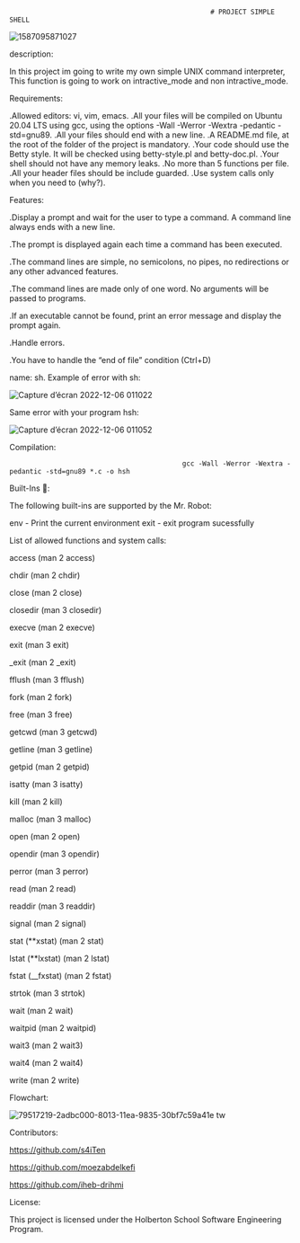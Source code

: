                                                       # PROJECT SIMPLE SHELL
![1587095871027](https://user-images.githubusercontent.com/113900578/205889744-19a2b195-c2f7-46a8-b583-76469237c8bf.png)

description:

In this project im going to write my own simple UNIX command interpreter, This function is going to work on intractive_mode and non intractive_mode.

Requirements:

.Allowed editors: vi, vim, emacs.
.All your files will be compiled on Ubuntu 20.04 LTS using gcc, using the options -Wall -Werror -Wextra -pedantic -std=gnu89.
.All your files should end with a new line.
.A README.md file, at the root of the folder of the project is mandatory.
.Your code should use the Betty style. It will be checked using betty-style.pl and betty-doc.pl.
.Your shell should not have any memory leaks.
.No more than 5 functions per file.
.All your header files should be include guarded.
.Use system calls only when you need to (why?).   

Features:

.Display a prompt and wait for the user to type a command. A command line always ends with a new line.

.The prompt is displayed again each time a command has been executed.

.The command lines are simple, no semicolons, no pipes, no redirections or any other advanced features.

.The command lines are made only of one word. No arguments will be passed to programs.

.If an executable cannot be found, print an error message and display the prompt again.

.Handle errors.

.You have to handle the “end of file” condition (Ctrl+D)


name: sh.
Example of error with sh:

![Capture d’écran 2022-12-06 011022](https://user-images.githubusercontent.com/113900578/205890033-892cb302-e391-40d3-8215-1ec71aa94b3d.png)

Same error with your program hsh:

![Capture d’écran 2022-12-06 011052](https://user-images.githubusercontent.com/113900578/205890253-2d541474-e872-41d5-976a-9282cf4b9b6a.png)

Compilation:

                                               gcc -Wall -Werror -Wextra -pedantic -std=gnu89 *.c -o hsh
Built-Ins 🔨:

The following built-ins are supported by the Mr. Robot:

env - Print the current environment
exit - exit program sucessfully

List of allowed functions and system calls:

access (man 2 access)

chdir (man 2 chdir)

close (man 2 close)

closedir (man 3 closedir)

execve (man 2 execve)

exit (man 3 exit)

_exit (man 2 \_exit)

fflush (man 3 fflush)

fork (man 2 fork)

free (man 3 free)

getcwd (man 3 getcwd)

getline (man 3 getline)

getpid (man 2 getpid)

isatty (man 3 isatty)

kill (man 2 kill)

malloc (man 3 malloc)

open (man 2 open)

opendir (man 3 opendir)

perror (man 3 perror)

read (man 2 read)

readdir (man 3 readdir)

signal (man 2 signal)

stat (**xstat) (man 2 stat)

lstat (**lxstat) (man 2 lstat)

fstat (\_\_fxstat) (man 2 fstat)

strtok (man 3 strtok)

wait (man 2 wait)

waitpid (man 2 waitpid)

wait3 (man 2 wait3)

wait4 (man 2 wait4)

write (man 2 write)

Flowchart:

![79517219-2adbc000-8013-11ea-9835-30bf7c59a41e tw](https://user-images.githubusercontent.com/113900578/206216347-54e7fdfc-1102-424a-9af9-54ef7819c833.jpg)



Contributors:


https://github.com/s4iTen

https://github.com/moezabdelkefi

https://github.com/iheb-drihmi











License:

This project is licensed under the Holberton School Software Engineering Program.
